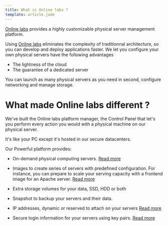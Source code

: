 ```yaml
---
title: What is Online labs ?
template: article.jade
---
```


[Online labs](http://labs.online.net) provides a highly customizable physical server management platform.

Using [Online labs](http://labs.online.net) eliminates the complexity of traditionnal architecture, so you can develop and deploy applications faster. We let you configure your own physical servers have the following advantages

- The lightness of the cloud
- The guarantee of a dedicated server

You can launch as many physical servers as you need in second, configure networking and manage storage.

# What made Online labs different ?

We've built the Online labs platform manager, the Control Panel that let's you perform every action you would with a physical machine on our physical server.

It's like your PC except it's hosted in our secure datacenters.

Our Powerful platform provides:

- On-demand physical computing servers. [Read more](/howto/create_instance.html)

- Images to create series of servers with predefined configuration. For instance, you can prepare to scale your serving capacity with a frontend image for an Apache server. [Read more](/howto/create_image.html)

- Extra storage volumes for your data, SSD, HDD or both

- Snapshot to backup your servers and their data.

- IP addresses, dynamic or reserved to attach on your servers [Read more](/network/ip_addresses.html)

- Secure login information for your servers using key pairs. [Read more](/account/ssh_keys.html)
